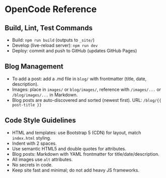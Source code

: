 # OpenCode Reference

## Build, Lint, Test Commands
- Build: `npm run build` (outputs to `_site/`)
- Develop (live-reload server): `npm run dev`
- Deploy: commit and push to GitHub (updates GitHub Pages)

## Blog Management
- To add a post: add a .md file in `blog/` with frontmatter (title, date, description).
- Images: place in `images/` or `blog/images/`, reference with `/images/...` or `/blog/images/...` in Markdown.
- Blog posts are auto-discovered and sorted (newest first). URL: `/blog/{{ post-title }}`

## Code Style Guidelines
- HTML and templates: use Bootstrap 5 (CDN) for layout, match `index.html` styling.
- Indent with 2 spaces.
- Use semantic HTML5 and double quotes for attributes.
- Blog posts: Markdown with YAML frontmatter for title/date/description.
- All images use `alt` attributes.
- No secrets in code.
- Keep site fast and minimal; do not add heavy JS frameworks.